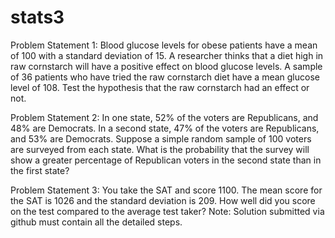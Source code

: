 # stats3


Problem Statement 1: 
Blood glucose levels for obese patients have a mean of 100 with a standard deviation of 15. A researcher thinks that a diet high in raw cornstarch will have a positive effect on  blood glucose levels. A sample of 36 patients who have tried the raw cornstarch diet  have a mean glucose level of 108. Test the hypothesis that the raw cornstarch had an  effect or not. 


Problem Statement 2: 
In one state, 52% of the voters are Republicans, and 48% are Democrats. In a second  state, 47% of the voters are Republicans, and 53% are Democrats. Suppose a simple  random sample of 100 voters are surveyed from each state. 
What is the probability that the survey will show a greater percentage of Republican  voters in the second state than in the first state? 


Problem Statement 3: 
You take the SAT and score 1100. The mean score for the SAT is 1026 and the standard  deviation is 209. How well did you score on the test compared to the average test taker? 
Note: Solution submitted via github must contain all the detailed steps. 
